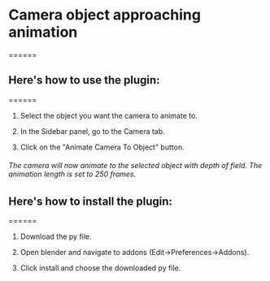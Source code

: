 # Camera object approaching animation
======
##  Here's how to use the plugin:
======
1. Select the object you want the camera to animate to.

2. In the Sidebar panel, go to the Camera tab.

3. Click on the "Animate Camera To Object" button.

###### The camera will now animate to the selected object with depth of field. The animation length is set to 250 frames.

##  Here's how to install the plugin:
======
1. Download the py file.

2. Open blender and navigate to addons (Edit->Preferences->Addons).

3. Click install and choose the downloaded py file.